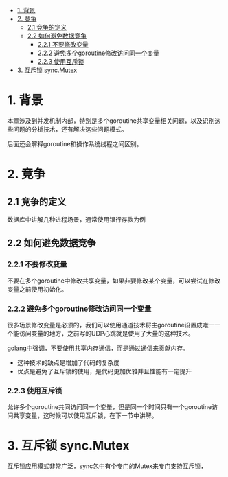 <!-- TOC -->

- [1. 背景](#1-背景)
- [2. 竞争](#2-竞争)
    - [2.1 竞争的定义](#21-竞争的定义)
    - [2.2 如何避免数据竞争](#22-如何避免数据竞争)
        - [2.2.1 不要修改变量](#221-不要修改变量)
        - [2.2.2 避免多个goroutine修改访问同一个变量](#222-避免多个goroutine修改访问同一个变量)
        - [2.2.3 使用互斥锁](#223-使用互斥锁)
- [3. 互斥锁 sync.Mutex](#3-互斥锁-syncmutex)

<!-- /TOC -->
# 1. 背景
本章涉及到并发机制内部，特别是多个goroutine共享变量相关问题，以及识别这些问题的分析技术，还有解决这些问题模式。

后面还会解释goroutine和操作系统线程之间区别。

# 2. 竞争
## 2.1 竞争的定义
数据库中讲解几种进程场景，通常使用银行存款为例

## 2.2 如何避免数据竞争
### 2.2.1 不要修改变量
不要在多个goroutine中修改共享变量，如果非要修改某个变量，可以尝试在修改变量之前使用初始化。
### 2.2.2 避免多个goroutine修改访问同一个变量
很多场景修改变量是必须的，我们可以使用通道技术将主goroutine设置成唯一一个能访问变量的地方，之前写的UDP心跳就是使用了大量的这种技术。

golang中强调，不要使用共享内存通信，而是通过通信来贡献内存。

* 这种技术的缺点是增加了代码的复杂度
* 优点是避免了互斥锁的使用，是代码更加优雅并且性能有一定提升
### 2.2.3 使用互斥锁
允许多个goroutine共同访问同一个变量，但是同一个时间只有一个goroutine访问共享变量，这时候可以使用互斥锁，在下一节中讲解。

# 3. 互斥锁 sync.Mutex
互斥锁应用模式非常广泛，sync包中有个专门的Mutex来专门支持互斥锁，